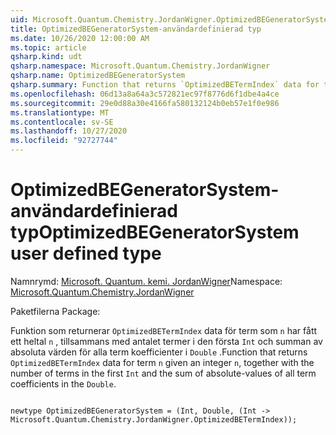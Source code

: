 ```yaml
---
uid: Microsoft.Quantum.Chemistry.JordanWigner.OptimizedBEGeneratorSystem
title: OptimizedBEGeneratorSystem-användardefinierad typ
ms.date: 10/26/2020 12:00:00 AM
ms.topic: article
qsharp.kind: udt
qsharp.namespace: Microsoft.Quantum.Chemistry.JordanWigner
qsharp.name: OptimizedBEGeneratorSystem
qsharp.summary: Function that returns `OptimizedBETermIndex` data for term `n` given an integer `n`, together with the number of terms in the first `Int` and the sum of absolute-values of all term coefficients in the `Double`.
ms.openlocfilehash: 06d13a8a64a3c572821ec97f8776d6f1dbe4a4ce
ms.sourcegitcommit: 29e0d88a30e4166fa580132124b0eb57e1f0e986
ms.translationtype: MT
ms.contentlocale: sv-SE
ms.lasthandoff: 10/27/2020
ms.locfileid: "92727744"
---
```

# <a name="optimizedbegeneratorsystem-user-defined-type"></a><span data-ttu-id="0ffa1-102">OptimizedBEGeneratorSystem-användardefinierad typ</span><span class="sxs-lookup"><span data-stu-id="0ffa1-102">OptimizedBEGeneratorSystem user defined type</span></span>

<span data-ttu-id="0ffa1-103">Namnrymd: [Microsoft. Quantum. kemi. JordanWigner](xref:Microsoft.Quantum.Chemistry.JordanWigner)</span><span class="sxs-lookup"><span data-stu-id="0ffa1-103">Namespace: [Microsoft.Quantum.Chemistry.JordanWigner](xref:Microsoft.Quantum.Chemistry.JordanWigner)</span></span>

<span data-ttu-id="0ffa1-104">Paketfilerna [](https://nuget.org/packages/)</span><span class="sxs-lookup"><span data-stu-id="0ffa1-104">Package: [](https://nuget.org/packages/)</span></span>


<span data-ttu-id="0ffa1-105">Funktion som returnerar `OptimizedBETermIndex` data för term som `n` har fått ett heltal `n` , tillsammans med antalet termer i den första `Int` och summan av absoluta värden för alla term koefficienter i `Double` .</span><span class="sxs-lookup"><span data-stu-id="0ffa1-105">Function that returns `OptimizedBETermIndex` data for term `n` given an integer `n`, together with the number of terms in the first `Int` and the sum of absolute-values of all term coefficients in the `Double`.</span></span>

```qsharp

newtype OptimizedBEGeneratorSystem = (Int, Double, (Int -> Microsoft.Quantum.Chemistry.JordanWigner.OptimizedBETermIndex));
```

